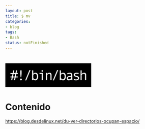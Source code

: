 ```yaml
---
layout: post
title: $ mv
categories:
- blog
tags:
- Bash
status: notFinished
---
```



<!-- Estilo CSS del post-->
<style>
table {
    font-family: arial, sans-serif;
    border-collapse: collapse;
    width: 100%;
}

td {
  vertical-align: baseline;
    border: 1px solid #dddddd;
    text-align: left;
    padding: 8px;
}

th {
    text-align: center;
    width: 50%;
}
tr:nth-child(even) {
    background-color: rgba(238, 238, 238, 0.57);
}

td:first-child {
   font-family: 'Inconsolata', monospace;
}

table h1 {
  font-size: 2em;
  font-weight: normal;
  color: #000;
}

h2 {
  font-size: 1.5em;
  font-weight: normal;
}

h3 {
  font-size: 1.17em;
  font-weight: normal;
}

h4 {
  font-size: 1.00em;
  font-weight: normal;
}

h5 {
  font-size: 0.83em;
  font-weight: normal;
}

h6 {
  font-size: 0.67em;
  font-weight: normal;
}
</style>

<!-- Imagen Markdown -->
# <img src="./../static/bash.png" alt="Drawing" style="width: 270px;"/>


<!-- Contenido post -->
# Contenido

<https://blog.desdelinux.net/du-ver-directorios-ocupan-espacio/>